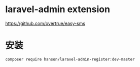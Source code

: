laravel-admin extension
======


https://github.com/overtrue/easy-sms

# 安装

```
composer require hanson/laravel-admin-register:dev-master
```

